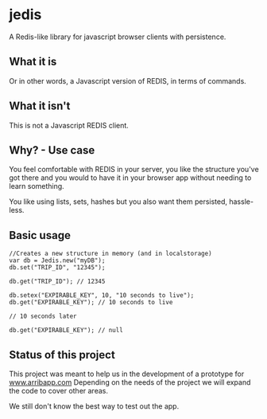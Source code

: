 jedis
=======
A Redis-like library for javascript browser clients with persistence.

What it is
---------------
Or in other words, a Javascript version of REDIS, in terms of commands.

What it isn't
---------------
This is not a Javascript REDIS client.

Why? - Use case
----------------
You feel comfortable with REDIS in your server, you like the structure you've got there and you would to have it in your browser app without needing to learn something.

You like using lists, sets, hashes but you also want them persisted, hassle-less.

Basic usage
-----------

    //Creates a new structure in memory (and in localstorage)
    var db = Jedis.new("myDB");
    db.set("TRIP_ID", "12345");

    db.get("TRIP_ID"); // 12345

    db.setex("EXPIRABLE_KEY", 10, "10 seconds to live");
    db.get("EXPIRABLE_KEY"); // 10 seconds to live

    // 10 seconds later

    db.get("EXPIRABLE_KEY"); // null


Status of this project
----------------------

This project was meant to help us in the development of a prototype for www.arribapp.com
Depending on the needs of the project we will expand the code to cover other areas.

We still don't know the best way to test out the app.
